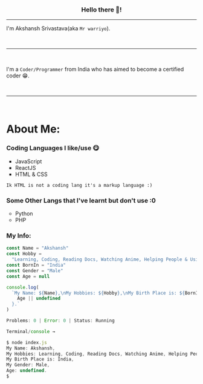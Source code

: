  <center> <h3> Hello there 👋! </h3> </center>

<hr>

I'm Akshansh Srivastava(aka `Mr warriyo`).

<br />
<hr />
<br />

I'm a `Coder/Programmer` from India who has aimed to become a certified coder 😁.

<br />
<hr />
<br />

# About Me:

### Coding Languages I like/use 😋
<ul style="list-style-type: square">
<li> JavaScript </li>
<li> ReactJS </li>
<li> HTML & CSS </li>
</ul>

`Ik HTML is not a coding lang it's a markup language :)`

### Some Other Langs that I've learnt but don't use :0
<ul style="list-style-type: circle">
<li> Python </li>
<li> PHP </li>
</ul>

### My Info:
```js
const Name = "Akshansh"
const Hobby =
  "Learning, Coding, Reading Docs, Watching Anime, Helping People & Using Instagram"
const BornIn = "India"
const Gender = "Male"
const Age = null

console.log(
  `My Name: ${Name},\nMy Hobbies: ${Hobby},\nMy Birth Place is: ${BornIn},\nMy Gender: ${Gender},\nAge: ${
    Age || undefined
  }.`
)

Problems: 0 | Error: 0 | Status: Running

Terminal/console →

$ node index.js
My Name: Akshansh,
My Hobbies: Learning, Coding, Reading Docs, Watching Anime, Helping People & Using Instagram,
My Birth Place is: India,
My Gender: Male,
Age: undefined.
$
```










